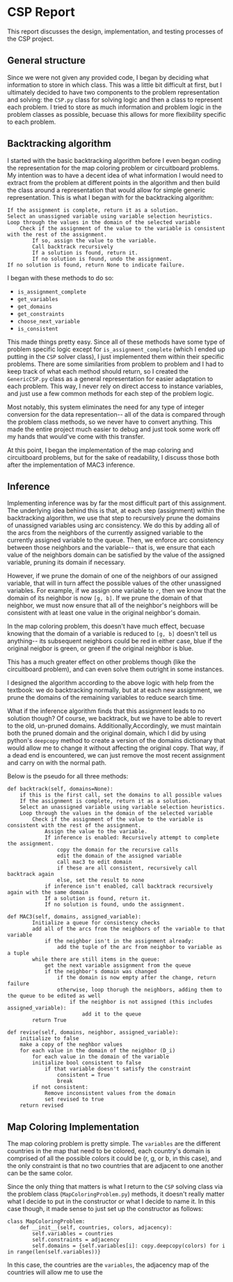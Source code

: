 # CSP Report

This report discusses the design, implementation, and testing processes of the CSP project.

## General structure

Since we were not given any provided code, I began by deciding what information to store in which class. This was a little bit difficult at first, but I ultimately decided to have two components to the problem representation and solving: the `CSP.py` class for solving logic and then a class to represent each problem. I tried to store as much information and problem logic in the problem classes as possible, becuase this allows for more flexibility specific to each problem. 

## Backtracking algorithm 

I started with the basic backtracking algorithm before I even began coding the representation for the map coloring problem or circuitboard problems. My intention was to have a decent idea of what information I would need to extract from the problem at different points in the algorithm and then build the class around a representation that would allow for simple generic representation. This is what I began with for the backtracking algorithm: 

```
If the assignment is complete, return it as a solution.
Select an unassigned variable using variable selection heuristics.
Loop through the values in the domain of the selected variable
    Check if the assignment of the value to the variable is consistent with the rest of the assignment.
        If so, assign the value to the variable.
        Call backtrack recursively 
        If a solution is found, return it.
        If no solution is found, undo the assignment.
If no solution is found, return None to indicate failure.
```

I began with these methods to do so: 
- `is_assignment_complete`
- `get_variables`
- `get_domains`
- `get_constraints`
- `choose_next_variable`
- `is_consistent`

This made things pretty easy. Since all of these methods have some type of problem specific logic except for `is_assignment_complete` (which I ended up putting in the `CSP` solver class), I just implemented them within their specific problems. There are some similarities from problem to problem and I had to keep track of what each method should return, so I created the `GenericCSP.py` class as a general representation for easier adaptation to each problem. This way, I never rely on direct access to instance variables, and just use a few common methods for each step of the problem logic. 

Most notably, this system eliminates the need for any type of integer conversion for the data representation-- all of the data is compared through the problem class methods, so we never have to convert anything. This made the entire project much easier to debug and just took some work off my hands that would've come with this transfer. 

At this point, I began the implementation of the map coloring and circuitboard problems, but for the sake of readability, I discuss those both after the implementation of MAC3 inference. 

## Inference

Implementing inference was by far the most difficult part of this assignment. The underlying idea behind this is that, at each step (assignment) within the backtracking algorithm, we use that step to recursively prune the domains of unassigned variables using arc consistency. We do this by adding all of the arcs from the neighbors of the currently assigned variable to the currently assigned variable to the queue. Then, we enforce arc consistency between those neighbors and the variable-- that is, we ensure that each value of the neighbors domain can be satisfied by the value of the assigned variable, pruning its domain if necessary. 

However, if we prune the domain of one of the neighbors of our assigned variable, that will in turn affect the possible values of the other unassigned variables. For example, if we assign one variable to `r`, then we know that the domain of its neighbor is now `[g, b]`. If we prune the domain of that neighbor, we must now ensure that all of the neighbor's neighbors will be consistent with at least one value in the original neighbor's domain. 

In the map coloring problem, this doesn't have much effect, becuase knowing that the domain of a variable is reduced to `[g, b]` doesn't tell us anything-- its subsequent neighbors could be red in either case, blue if the original neigbor is green, or green if the original neighbor is blue. 

This has a much greater effect on other problems though (like the circuitboard problem), and can even solve them outright in some instances. 

I designed the algorithm according to the above logic with help from the textbook: we do backtracking normally, but at at each new assignment, we prune the domains of the remaining variables to reduce search time. 

What if the inference algorithm finds that this assignment leads to no solution though? Of course, we backtrack, but we have to be able to revert to the old, un-pruned domains. Additionally,Accordingly, we must maintain both the pruned domain and the original domain, which I did by using python's `deepcopy` method to create a version of the domains dictionary that would allow me to change it without affecting the original copy. That way, if a dead end is encountered, we can just remove the most recent assignment and carry on with the normal path. 

Below is the pseudo for all three methods: 


```
def backtrack(self, domains=None):  
    if this is the first call, set the domains to all possible values
    If the assignment is complete, return it as a solution.
    Select an unassigned variable using variable selection heuristics.
    Loop through the values in the domain of the selected variable
        Check if the assignment of the value to the variable is consistent with the rest of the assignment.
            Assign the value to the variable.
            If inference is enabled: Recursively attempt to complete the assignment.
                copy the domain for the recursive calls
                edit the domain of the assigned variable
                call mac3 to edit domain
                if these are all consistent, recursively call backtrack again
                else, set the result to none
            if inference isn't enabled, call backtrack recursively again with the same domain
            If a solution is found, return it.
            If no solution is found, undo the assignment.
```
```
def MAC3(self, domains, assigned_variable):
        Initialize a queue for consistency checks
        add all of the arcs from the neighbors of the variable to that variable
            if the neighbor isn't in the assignment already:
                add the tuple of the arc from neighbor to variable as a tuple
        while there are still items in the queue:
            get the next variable assignment from the queue
            if the neighbor's domain was changed
                if the domain is now empty after the change, return failure
                otherwise, loop thorugh the neighbors, adding them to the queue to be edited as well
                    if the neighbor is not assigned (this includes assigned_variable):
                        add it to the queue
        return True
```
```
def revise(self, domains, neighbor, assigned_variable):
    initialize to false
    make a copy of the neghbor values
    for each value in the domain of the neighbor (D_i)
        for each value in the domain of the variable
        initialize bool consistent to false
            if that variable doesn't satisfy the constraint
                consistent = True
                break
        if not consistent:
            Remove inconsistent values from the domain
            set revised to true
    return revised
```
## Map Coloring Implementation

The map coloring problem is pretty simple. The `variables` are the different countries in the map that need to be colored, each country's domain is comprised of all the possible colors it could be (r, g, or b, in this case), and the only constraint is that no two countries that are adjacent to one another can be the same color. 

Since the only thing that matters is what I return to the `CSP` solving class via the problem class (`MapColoringProblem.py`) methods, it doesn't really matter what I decide to put in the constructor or what I decide to name it. In this case though, it made sense to just set up the constructor as follows:
```
class MapColoringProblem:
    def __init__(self, countries, colors, adjacency):
        self.variables = countries
        self.constraints = adjacency
        self.domains = {self.variables[i]: copy.deepcopy(colors) for i in range(len(self.variables))}
```
In this case, the countries are the `variables`, the adjacency map of the countries will allow me to use the 

